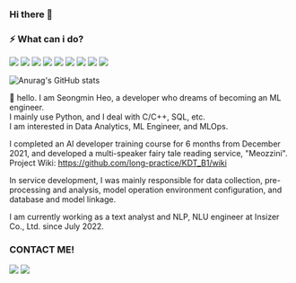 ### Hi there 👋

### ⚡ What can i do?
<img src="https://img.shields.io/badge/python-3776AB?style=flat-square&logo=python&logoColor=white"/> <img src="https://img.shields.io/badge/pytorch-EE4C2C?style=flat-square&logo=pytorch&logoColor=white"/> <img src="https://img.shields.io/badge/mysql-4479A1?style=flat-square&logo=mysql&logoColor=white"/> <img src="https://img.shields.io/badge/cplusplus-00599C?style=flat-square&logo=cplusplus&logoColor=white"/> <img src="https://img.shields.io/badge/linux-FCC624?style=flat-square&logo=linux&logoColor=white"/>  <img src="https://img.shields.io/badge/docker-2496ED?style=flat-square&logo=docker&logoColor=white"/> <img src="https://img.shields.io/badge/amazons3-569A31?style=flat-square&logo=amazons3&logoColor=white"/> <img src="https://img.shields.io/badge/amazonec2-FF9900?style=flat-square&logo=amazonec2&logoColor=white"/> <img src="https://img.shields.io/badge/git-F05032?style=flat-square&logo=git&logoColor=white"/>

![Anurag's GitHub stats](https://github-readme-stats.vercel.app/api?username=HRDI0&show_icons=true&theme=radical)


👋 hello. I am Seongmin Heo, a developer who dreams of becoming an ML engineer.   
I mainly use Python, and I deal with C/C++, SQL, etc.   
I am interested in Data Analytics, ML Engineer, and MLOps.   


I completed an AI developer training course for 6 months from December 2021, and developed a multi-speaker fairy tale reading service, "Meozzini".   
Project Wiki: https://github.com/long-practice/KDT_B1/wiki   

In service development, I was mainly responsible for data collection, pre-processing and analysis, model operation environment configuration, and database and model linkage.   

I am currently working as a text analyst and NLP, NLU engineer at Insizer Co., Ltd. since July 2022.   

### CONTACT ME!
<a href="sungminh.sw@gmail.com" target="_blank"><img src="https://img.shields.io/badge/gmail-EA4335?style=flat-square&logo=gmail&logoColor=white"/></a> <a href="https://hsungmin.notion.site/main-ac104b9c044e444eb9b796c17c329b84" target="_blank"><img src="https://img.shields.io/badge/notion-000000?style=flat-square&logo=notion&logoColor=white"/></a> 
<!--
**HRDI0/HRDI0** is a ✨ _special_ ✨ repository because its `README.md` (this file) appears on your GitHub profile.
Here are some ideas to get you started:

- 🔭 I’m currently working on ...
- 🌱 I’m currently learning ...
- 👯 I’m looking to collaborate on ...
- 🤔 I’m looking for help with ...
- 💬 Ask me about ...
- 📫 How to reach me: ...
- 😄 Pronouns: ...
- ⚡ Fun fact: ...
-->

